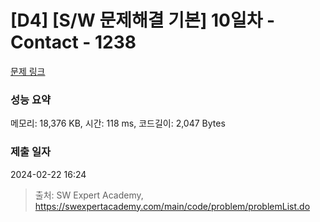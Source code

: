 # [D4] [S/W 문제해결 기본] 10일차 - Contact - 1238 

[문제 링크](https://swexpertacademy.com/main/code/problem/problemDetail.do?contestProbId=AV15B1cKAKwCFAYD) 

### 성능 요약

메모리: 18,376 KB, 시간: 118 ms, 코드길이: 2,047 Bytes

### 제출 일자

2024-02-22 16:24



> 출처: SW Expert Academy, https://swexpertacademy.com/main/code/problem/problemList.do
